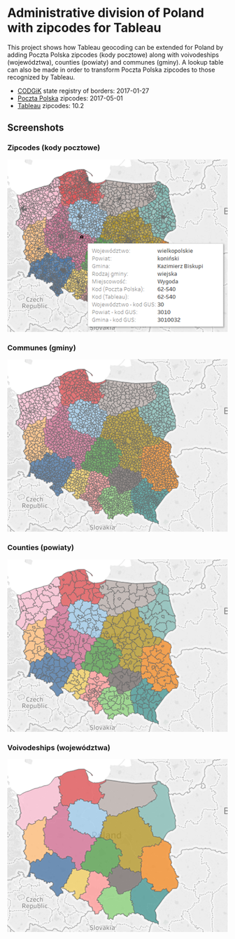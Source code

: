 # Administrative division of Poland with zipcodes for Tableau

This project shows how Tableau geocoding can be extended for Poland by adding Poczta Polska zipcodes (kody pocztowe) along with voivodeships (województwa), counties (powiaty) and communes (gminy). A lookup table can also be made in order to transform Poczta Polska zipcodes to those recognized by Tableau.

* [CODGiK](http://www.codgik.gov.pl/index.php/darmowe-dane/prg.html) state registry of borders: 2017-01-27
* [Poczta Polska](http://kody.poczta-polska.pl/) zipcodes: 2017-05-01
* [Tableau](https://www.tableau.com/) zipcodes: 10.2

## Screenshots

### Zipcodes (kody pocztowe)

![Zipcodes (kody pocztowe)](images/pl-zipcodes.png "Zipcodes (kody pocztowe)")

### Communes (gminy)

![Communes (gminy)](images/pl-communes.png "Communes (gminy)")

### Counties (powiaty)

![Counties (powiaty)](images/pl-counties.png "Counties (powiaty)")

### Voivodeships (województwa)

![Voivodeships (województwa)](images/pl-voivodeships.png "Voivodeships (województwa)")
